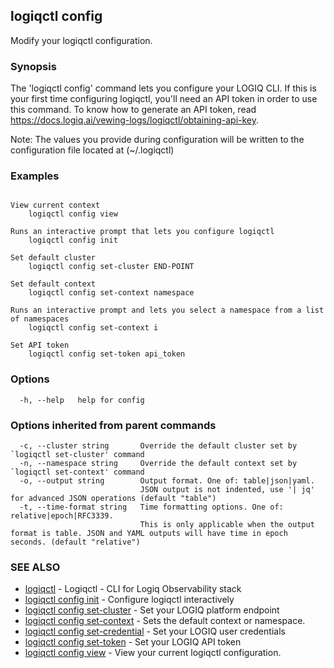 ## logiqctl config

Modify your logiqctl configuration.

### Synopsis


The 'logiqctl config' command lets you configure your LOGIQ CLI. If this is your first time configuring logiqctl, you'll need an API token in order to use this command. To know how to generate an API token, read https://docs.logiq.ai/vewing-logs/logiqctl/obtaining-api-key.

Note: The values you provide during configuration will be written to the configuration file located at (~/.logiqctl)


### Examples

```

View current context
	logiqctl config view

Runs an interactive prompt that lets you configure logiqctl
	logiqctl config init

Set default cluster
	logiqctl config set-cluster END-POINT

Set default context
	logiqctl config set-context namespace

Runs an interactive prompt and lets you select a namespace from a list of namespaces
	logiqctl config set-context i

Set API token
	logiqctl config set-token api_token

```

### Options

```
  -h, --help   help for config
```

### Options inherited from parent commands

```
  -c, --cluster string       Override the default cluster set by `logiqctl set-cluster' command
  -n, --namespace string     Override the default context set by `logiqctl set-context' command
  -o, --output string        Output format. One of: table|json|yaml. 
                             JSON output is not indented, use '| jq' for advanced JSON operations (default "table")
  -t, --time-format string   Time formatting options. One of: relative|epoch|RFC3339. 
                             This is only applicable when the output format is table. JSON and YAML outputs will have time in epoch seconds. (default "relative")
```

### SEE ALSO

* [logiqctl](logiqctl.md)	 - Logiqctl - CLI for Logiq Observability stack
* [logiqctl config init](logiqctl_config_init.md)	 - Configure logiqctl interactively
* [logiqctl config set-cluster](logiqctl_config_set-cluster.md)	 - Set your LOGIQ platform endpoint
* [logiqctl config set-context](logiqctl_config_set-context.md)	 - Sets the default context or namespace.
* [logiqctl config set-credential](logiqctl_config_set-credential.md)	 - Set your LOGIQ user credentials
* [logiqctl config set-token](logiqctl_config_set-token.md)	 - Set your LOGIQ API token
* [logiqctl config view](logiqctl_config_view.md)	 - View your current logiqctl configuration.

